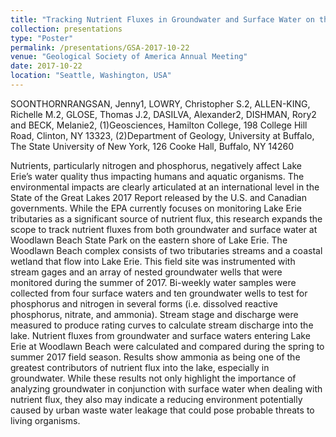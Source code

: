 ```yaml
---
title: "Tracking Nutrient Fluxes in Groundwater and Surface Water on the Eastern Shore of Lake Erie"
collection: presentations
type: "Poster"
permalink: /presentations/GSA-2017-10-22
venue: "Geological Society of America Annual Meeting"
date: 2017-10-22
location: "Seattle, Washington, USA"
---
```

SOONTHORNRANGSAN, Jenny1, LOWRY, Christopher S.2, ALLEN-KING, Richelle M.2, GLOSE, Thomas J.2, DASILVA, Alexander2, DISHMAN, Rory2 and BECK, Melanie2, (1)Geosciences, Hamilton College, 198 College Hill Road, Clinton, NY 13323, (2)Department of Geology, University at Buffalo, The State University of New York, 126 Cooke Hall, Buffalo, NY 14260

Nutrients, particularly nitrogen and phosphorus, negatively affect Lake Erie’s water quality thus impacting humans and aquatic organisms. The environmental impacts are clearly articulated at an international level in the State of the Great Lakes 2017 Report released by the U.S. and Canadian governments. While the EPA currently focuses on monitoring Lake Erie tributaries as a significant source of nutrient flux, this research expands the scope to track nutrient fluxes from both groundwater and surface water at Woodlawn Beach State Park on the eastern shore of Lake Erie. The Woodlawn Beach complex consists of two tributaries streams and a coastal wetland that flow into Lake Erie. This field site was instrumented with stream gages and an array of nested groundwater wells that were monitored during the summer of 2017. Bi-weekly water samples were collected from four surface waters and ten groundwater wells to test for phosphorus and nitrogen in several forms (i.e. dissolved reactive phosphorus, nitrate, and ammonia). Stream stage and discharge were measured to produce rating curves to calculate stream discharge into the lake. Nutrient fluxes from groundwater and surface waters entering Lake Erie at Woodlawn Beach were calculated and compared during the spring to summer 2017 field season. Results show ammonia as being one of the greatest contributors of nutrient flux into the lake, especially in groundwater. While these results not only highlight the importance of analyzing groundwater in conjunction with surface water when dealing with nutrient flux, they also may indicate a reducing environment potentially caused by urban waste water leakage that could pose probable threats to living organisms.
